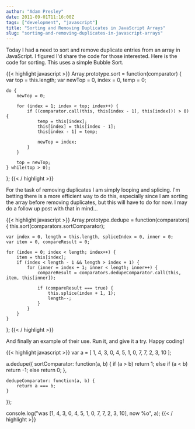 ```yaml
---
author: "Adam Presley"
date: 2011-09-01T11:16:00Z
tags: ["development", "javascript"]
title: "Sorting and Removing Duplicates in JavaScript Arrays"
slug: "sorting-and-removing-duplicates-in-javascript-arrays"
---
```


Today I had a need to sort and remove duplicate entries from an array in
JavaScript. I figured I'd share the code for those interested. Here is
the code for sorting. This uses a simple Bubble Sort.

{{< highlight javascript >}}
Array.prototype.sort = function(comparator) {
	var top = this.length;
	var newTop = 0, index = 0, temp = 0;

	do {
		newTop = 0;

		for (index = 1; index < top; index++) {
			if ((comparator.call(this, this[index - 1], this[index])) > 0) {
				temp = this[index];
				this[index] = this[index - 1];
				this[index - 1] = temp;

				newTop = index;
			}
		}

		top = newTop;
	} while(top > 0);
};
{{< / highlight >}}

For the task of removing duplicates I am simply looping and splicing.
I'm betting there is a more efficient way to do this, especially since I
am sorting the array before removing duplicates, but this will have to
do for now. I may do a follow up post with that in mind...

{{< highlight javascript >}}
Array.prototype.dedupe = function(comparators) {
	this.sort(comparators.sortComparator);

	var index = 0, length = this.length, spliceIndex = 0, inner = 0;
	var item = 0, compareResult = 0;

	for (index = 0; index < length; index++) {
		item = this[index];
		if (index < length - 1 && length > index + 1) {
			for (inner = index + 1; inner < length; inner++) {
				compareResult = comparators.dedupeComparator.call(this, item, this[inner]);

				if (compareResult === true) {
					this.splice(index + 1, 1);
					length--;
				}
			}
		}
	}
};
{{< / highlight >}}

And finally an example of their use. Run it, and give it a try. Happy
coding!

{{< highlight javascript >}}
var a = [
	1, 4, 3, 0, 4, 5, 1, 0, 7, 7, 2, 3, 10
];

a.dedupe({
	sortComparator: function(a, b) {
		if (a > b)
			return 1;
		else if (a < b)
			return -1;
		else
			return 0;
	},

	dedupeComparator: function(a, b) {
		return a === b;
	}
});

console.log("was [1, 4, 3, 0, 4, 5, 1, 0, 7, 7, 2, 3, 10], now %o", a);
{{< / highlight >}}
